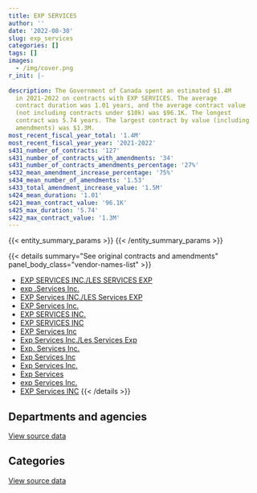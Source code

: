 ```yaml
---
title: EXP SERVICES
author: ''
date: '2022-08-30'
slug: exp_services
categories: []
tags: []
images:
  - /img/cover.png
r_init: |-
  
description: The Government of Canada spent an estimated $1.4M
  in 2021-2022 on contracts with EXP SERVICES. The average
  contract duration was 1.01 years, and the average contract value
  (not including contracts under $10k) was $96.1K. The longest
  contract was 5.74 years. The largest contract by value (including
  amendments) was $1.3M.
most_recent_fiscal_year_total: '1.4M'
most_recent_fiscal_year_year: '2021-2022'
s431_number_of_contracts: '127'
s431_number_of_contracts_with_amendments: '34'
s431_number_of_contracts_amendments_percentage: '27%'
s432_mean_amendment_increase_percentage: '75%'
s434_mean_number_of_amendments: '1.53'
s433_total_amendment_increase_value: '1.5M'
s424_mean_duration: '1.01'
s421_mean_contract_value: '96.1K'
s425_max_duration: '5.74'
s422_max_contract_value: '1.3M'
---
```


<script src="/rmarkdown-libs/htmlwidgets/htmlwidgets.js"></script>
<link href="/rmarkdown-libs/datatables-css/datatables-crosstalk.css" rel="stylesheet" />
<script src="/rmarkdown-libs/datatables-binding/datatables.js"></script>
<script src="/rmarkdown-libs/jquery/jquery-3.6.0.min.js"></script>
<link href="/rmarkdown-libs/dt-core-bootstrap/css/dataTables.bootstrap.min.css" rel="stylesheet" />
<link href="/rmarkdown-libs/dt-core-bootstrap/css/dataTables.bootstrap.extra.css" rel="stylesheet" />
<script src="/rmarkdown-libs/dt-core-bootstrap/js/jquery.dataTables.min.js"></script>
<script src="/rmarkdown-libs/dt-core-bootstrap/js/dataTables.bootstrap.min.js"></script>
<link href="/rmarkdown-libs/crosstalk/css/crosstalk.min.css" rel="stylesheet" />
<script src="/rmarkdown-libs/crosstalk/js/crosstalk.min.js"></script>
<script src="/rmarkdown-libs/htmlwidgets/htmlwidgets.js"></script>
<link href="/rmarkdown-libs/datatables-css/datatables-crosstalk.css" rel="stylesheet" />
<script src="/rmarkdown-libs/datatables-binding/datatables.js"></script>
<script src="/rmarkdown-libs/jquery/jquery-3.6.0.min.js"></script>
<link href="/rmarkdown-libs/dt-core-bootstrap/css/dataTables.bootstrap.min.css" rel="stylesheet" />
<link href="/rmarkdown-libs/dt-core-bootstrap/css/dataTables.bootstrap.extra.css" rel="stylesheet" />
<script src="/rmarkdown-libs/dt-core-bootstrap/js/jquery.dataTables.min.js"></script>
<script src="/rmarkdown-libs/dt-core-bootstrap/js/dataTables.bootstrap.min.js"></script>
<link href="/rmarkdown-libs/crosstalk/css/crosstalk.min.css" rel="stylesheet" />
<script src="/rmarkdown-libs/crosstalk/js/crosstalk.min.js"></script>

{{< entity_summary_params >}}
{{< /entity_summary_params >}}

{{< details summary="See original contracts and amendments" panel_body_class="vendor-names-list" >}}
- [EXP SERVICES INC./LES SERVICES EXP](https://search.open.canada.ca/en/ct/?sort=contract_value_f%20desc&page=1&search_text=%22EXP%20SERVICES%20INC.%2fLES%20SERVICES%20EXP%22)
- [exp .Services Inc.](https://search.open.canada.ca/en/ct/?sort=contract_value_f%20desc&page=1&search_text=%22exp%20.Services%20Inc.%22)
- [EXP Services INC./LES Services EXP](https://search.open.canada.ca/en/ct/?sort=contract_value_f%20desc&page=1&search_text=%22EXP%20Services%20INC.%2fLES%20Services%20EXP%22)
- [EXP Services Inc.](https://search.open.canada.ca/en/ct/?sort=contract_value_f%20desc&page=1&search_text=%22EXP%20Services%20Inc.%22)
- [EXP SERVICES INC.](https://search.open.canada.ca/en/ct/?sort=contract_value_f%20desc&page=1&search_text=%22EXP%20SERVICES%20INC.%22)
- [EXP SERVICES INC](https://search.open.canada.ca/en/ct/?sort=contract_value_f%20desc&page=1&search_text=%22EXP%20SERVICES%20INC%22)
- [EXP Services Inc](https://search.open.canada.ca/en/ct/?sort=contract_value_f%20desc&page=1&search_text=%22EXP%20Services%20Inc%22)
- [Exp Services Inc./Les Services Exp](https://search.open.canada.ca/en/ct/?sort=contract_value_f%20desc&page=1&search_text=%22Exp%20Services%20Inc.%2fLes%20Services%20Exp%22)
- [Exp. Services Inc.](https://search.open.canada.ca/en/ct/?sort=contract_value_f%20desc&page=1&search_text=%22Exp.%20Services%20Inc.%22)
- [Exp Services Inc](https://search.open.canada.ca/en/ct/?sort=contract_value_f%20desc&page=1&search_text=%22Exp%20Services%20Inc%22)
- [Exp Services Inc.](https://search.open.canada.ca/en/ct/?sort=contract_value_f%20desc&page=1&search_text=%22Exp%20Services%20Inc.%22)
- [Exp Services](https://search.open.canada.ca/en/ct/?sort=contract_value_f%20desc&page=1&search_text=%22Exp%20Services%22)
- [exp Services Inc.](https://search.open.canada.ca/en/ct/?sort=contract_value_f%20desc&page=1&search_text=%22exp%20Services%20Inc.%22)
- [EXP Services INC](https://search.open.canada.ca/en/ct/?sort=contract_value_f%20desc&page=1&search_text=%22EXP%20Services%20INC%22)
{{< /details >}}

## Departments and agencies

<div id="htmlwidget-1" style="width:100%;height:auto;" class="datatables html-widget"></div>
<script type="application/json" data-for="htmlwidget-1">{"x":{"style":"bootstrap","filter":"none","vertical":false,"data":[["<a href=\"/departments/cfia-acia/\">Canadian Food Inspection Agency<\/a>","<a href=\"/departments/csc-scc/\">Correctional Service of Canada<\/a>","<a href=\"/departments/dfo-mpo/\">Fisheries and Oceans Canada<\/a>","<a href=\"/departments/dnd-mdn/\">National Defence<\/a>","<a href=\"/departments/ec/\">Environment and Climate Change Canada<\/a>","<a href=\"/departments/lac-bac/\">Library and Archives Canada<\/a>","<a href=\"/departments/nrc-cnrc/\">National Research Council Canada<\/a>","<a href=\"/departments/nrcan-rncan/\">Natural Resources Canada<\/a>","<a href=\"/departments/pc/\">Parks Canada<\/a>","<a href=\"/departments/pwgsc-tpsgc/\">Public Services and Procurement Canada<\/a>","<a href=\"/departments/rcmp-grc/\">Royal Canadian Mounted Police<\/a>"],[null,33724.42,53026.5,22710.59,39971.06,11451.58,null,null,352320.95,1564948.15,48600.55],[4254.12,25408.81,62308.09,67803.2,null,13268.04,45831.64,null,310207.67,240049.75,59078.54],[12130.88,51043.16,112217.19,186096.51,null,null,59958.96,34492.49,287307.22,780027.67,51680.95],[null,31633.57,67198.69,296728.62,null,null,0,null,408191.96,611240.4,34489.89]],"container":"<table class=\"table table-striped table-hover row-border order-column display\">\n  <thead>\n    <tr>\n      <th>Department<\/th>\n      <th>2018-2019<\/th>\n      <th>2019-2020<\/th>\n      <th>2020-2021<\/th>\n      <th>2021-2022<\/th>\n    <\/tr>\n  <\/thead>\n<\/table>","options":{"order":[[4,"desc"]],"pageLength":10,"autoWidth":true,"columnDefs":[{"targets":1,"render":"function(data, type, row, meta) {\n    return type !== 'display' ? data : DTWidget.formatCurrency(data, \"$\", 2, 3, \",\", \".\", true, null);\n  }"},{"targets":2,"render":"function(data, type, row, meta) {\n    return type !== 'display' ? data : DTWidget.formatCurrency(data, \"$\", 2, 3, \",\", \".\", true, null);\n  }"},{"targets":3,"render":"function(data, type, row, meta) {\n    return type !== 'display' ? data : DTWidget.formatCurrency(data, \"$\", 2, 3, \",\", \".\", true, null);\n  }"},{"targets":4,"render":"function(data, type, row, meta) {\n    return type !== 'display' ? data : DTWidget.formatCurrency(data, \"$\", 2, 3, \",\", \".\", true, null);\n  }"},{"width":"16%","targets":[1,2,3,4]},{"className":"dt-right","targets":[1,2,3,4]}],"orderClasses":false}},"evals":["options.columnDefs.0.render","options.columnDefs.1.render","options.columnDefs.2.render","options.columnDefs.3.render"],"jsHooks":[]}</script>
<p class="text-right">
<a href="https://github.com/GoC-Spending/contracts-data/tree/main/data/out/vendors/exp_services/summary_by_fiscal_year_by_department.csv" class="source-data-link btn btn-link">View source data</a>
</p>

## Categories

<div id="htmlwidget-2" style="width:100%;height:auto;" class="datatables html-widget"></div>
<script type="application/json" data-for="htmlwidget-2">{"x":{"style":"bootstrap","filter":"none","vertical":false,"data":[["<a href=\"/categories/other/\">(Other)<\/a>","<a href=\"/categories/facilities_and_construction/\">Facilities and construction<\/a>","<a href=\"/categories/office_management/\">Office management<\/a>","<a href=\"/categories/professional_services/\">Professional services<\/a>","<a href=\"/categories/human_capital/\">Human capital<\/a>"],[null,1406245.84,null,680536.9,39971.06],[null,671472.97,null,156736.89,null],[34492.49,829147.56,108238,603076.98,null],[null,840565.82,null,608917.3,null]],"container":"<table class=\"table table-striped table-hover row-border order-column display\">\n  <thead>\n    <tr>\n      <th>Category<\/th>\n      <th>2018-2019<\/th>\n      <th>2019-2020<\/th>\n      <th>2020-2021<\/th>\n      <th>2021-2022<\/th>\n    <\/tr>\n  <\/thead>\n<\/table>","options":{"order":[[4,"desc"]],"dom":"t","pageLength":30,"autoWidth":true,"columnDefs":[{"targets":1,"render":"function(data, type, row, meta) {\n    return type !== 'display' ? data : DTWidget.formatCurrency(data, \"$\", 2, 3, \",\", \".\", true, null);\n  }"},{"targets":2,"render":"function(data, type, row, meta) {\n    return type !== 'display' ? data : DTWidget.formatCurrency(data, \"$\", 2, 3, \",\", \".\", true, null);\n  }"},{"targets":3,"render":"function(data, type, row, meta) {\n    return type !== 'display' ? data : DTWidget.formatCurrency(data, \"$\", 2, 3, \",\", \".\", true, null);\n  }"},{"targets":4,"render":"function(data, type, row, meta) {\n    return type !== 'display' ? data : DTWidget.formatCurrency(data, \"$\", 2, 3, \",\", \".\", true, null);\n  }"},{"width":"16%","targets":[1,2,3,4]},{"className":"dt-right","targets":[1,2,3,4]}],"orderClasses":false,"lengthMenu":[10,25,30,50,100]}},"evals":["options.columnDefs.0.render","options.columnDefs.1.render","options.columnDefs.2.render","options.columnDefs.3.render"],"jsHooks":[]}</script>
<p class="text-right">
<a href="https://github.com/GoC-Spending/contracts-data/tree/main/data/out/vendors/exp_services/summary_by_fiscal_year_by_category.csv" class="source-data-link btn btn-link">View source data</a>
</p>
